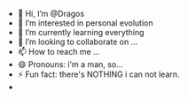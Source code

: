 - 👋 Hi, I’m @Dragos
- 👀 I’m interested in personal evolution
- 🌱 I’m currently learning everything  
- 💞️ I’m looking to collaborate on ...
- 📫 How to reach me ...
- 😄 Pronouns: i'm a man, so...
- ⚡ Fun fact: there's NOTHING i can not learn. 
- 
<!---
Dragos-GM/Dragos-GM is a ✨ special ✨ repository because its `README.md` (this file) appears on your GitHub profile.
You can click the Preview link to take a look at your changes.
--->

